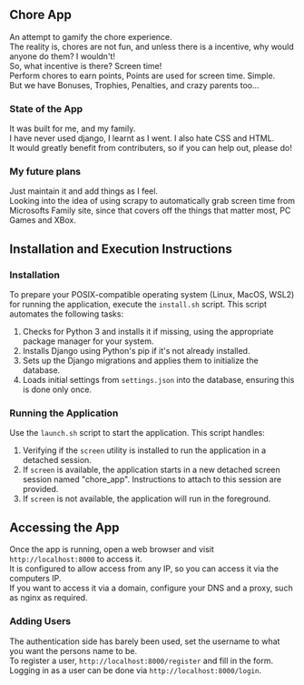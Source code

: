 ## Chore App
An attempt to gamify the chore experience.  
The reality is, chores are not fun, and unless there is a incentive, why would anyone do them?  I wouldn't!  
So, what incentive is there?  Screen time!  
Perform chores to earn points,  Points are used for screen time.  Simple.  
But we have Bonuses, Trophies, Penalties, and crazy parents too... 

### State of the App 
It was built for me, and my family.   
I have never used django, I learnt as I went.  I also hate CSS and HTML.  
It would greatly benefit from contributers, so if you can help out, please do!  

### My future plans
Just maintain it and add things as I feel.  
Looking into the idea of using scrapy to automatically grab screen time from Microsofts Family site, since that covers off the things that matter most, PC Games and XBox.  

## Installation and Execution Instructions

### Installation
To prepare your POSIX-compatible operating system (Linux, MacOS, WSL2) for running the application, execute the `install.sh` script. This script automates the following tasks:
1. Checks for Python 3 and installs it if missing, using the appropriate package manager for your system.
2. Installs Django using Python's pip if it's not already installed.
3. Sets up the Django migrations and applies them to initialize the database.
4. Loads initial settings from `settings.json` into the database, ensuring this is done only once.

### Running the Application
Use the `launch.sh` script to start the application. This script handles:
1. Verifying if the `screen` utility is installed to run the application in a detached session.
2. If `screen` is available, the application starts in a new detached screen session named "chore_app". Instructions to attach to this session are provided.
3. If `screen` is not available, the application will run in the foreground.


## Accessing the App
Once the app is running, open a web browser and visit `http://localhost:8000` to access it.   
It is configured to allow access from any IP, so you can access it via the computers IP.   
If you want to access it via a domain, configure your DNS and a proxy, such as nginx as required.  

### Adding Users
The authentication side has barely been used, set the username to what you want the persons name to be.  
To register a user, `http://localhost:8000/register` and fill in the form.  
Logging in as a user can be done via `http://localhost:8000/login`.  